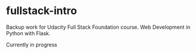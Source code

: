 # fullstack-intro
Backup work for Udacity Full Stack Foundation course. Web Development in Python with Flask.

Currently in progress
